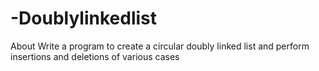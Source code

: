 # -Doublylinkedlist
About Write a program to create a circular doubly linked list and perform insertions and deletions of various cases
